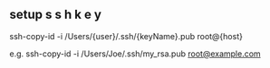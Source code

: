 ## setup s s h k e y

ssh-copy-id -i /Users/{user}/.ssh/{keyName}.pub root@{host}

e.g. ssh-copy-id -i /Users/Joe/.ssh/my_rsa.pub root@example.com

